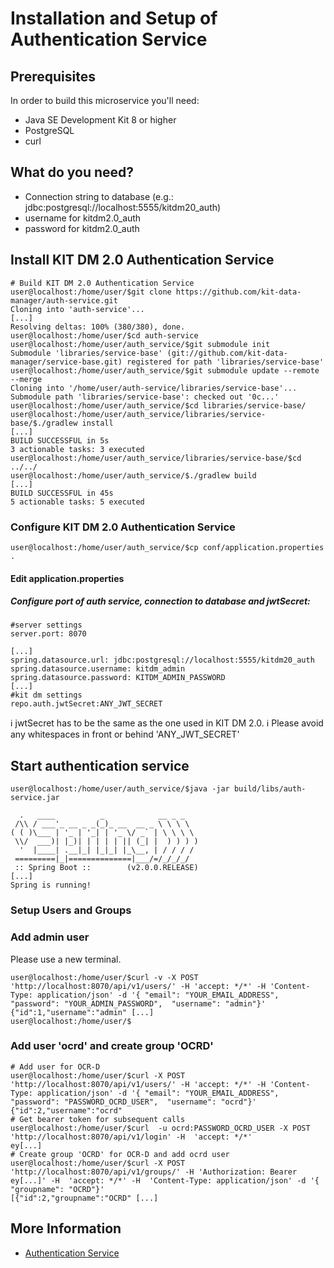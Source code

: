 # Installation and Setup of Authentication Service

## Prerequisites

In order to build this microservice you'll need:

* Java SE Development Kit 8 or higher
* PostgreSQL
* curl

## What do you need?
* Connection string to database (e.g.: jdbc:postgresql://localhost:5555/kitdm20_auth)
* username for kitdm2.0_auth
* password for kitdm2.0_auth

## Install KIT DM 2.0 Authentication Service
```bash=bash
# Build KIT DM 2.0 Authentication Service
user@localhost:/home/user/$git clone https://github.com/kit-data-manager/auth-service.git
Cloning into 'auth-service'...
[...]
Resolving deltas: 100% (380/380), done.
user@localhost:/home/user/$cd auth-service
user@localhost:/home/user/auth_service/$git submodule init
Submodule 'libraries/service-base' (git://github.com/kit-data-manager/service-base.git) registered for path 'libraries/service-base'
user@localhost:/home/user/auth_service/$git submodule update --remote --merge 
Cloning into '/home/user/auth-service/libraries/service-base'...
Submodule path 'libraries/service-base': checked out '0c...'
user@localhost:/home/user/auth_service/$cd libraries/service-base/
user@localhost:/home/user/auth_service/libraries/service-base/$./gradlew install
[...]
BUILD SUCCESSFUL in 5s
3 actionable tasks: 3 executed
user@localhost:/home/user/auth_service/libraries/service-base/$cd ../../
user@localhost:/home/user/auth_service/$./gradlew build
[...]
BUILD SUCCESSFUL in 45s
5 actionable tasks: 5 executed
```
### Configure KIT DM 2.0 Authentication Service
```bash=bash
user@localhost:/home/user/auth_service/$cp conf/application.properties .
```
#### Edit application.properties
##### Configure port of auth service, connection to database and jwtSecret:
```
#server settings
server.port: 8070

[...]
spring.datasource.url: jdbc:postgresql://localhost:5555/kitdm20_auth
spring.datasource.username: kitdm_admin
spring.datasource.password: KITDM_ADMIN_PASSWORD
[...]
#kit dm settings
repo.auth.jwtSecret:ANY_JWT_SECRET

```      
:information_source: jwtSecret has to be the same as the one used in KIT DM 2.0.
:information_source: Please avoid any whitespaces in front or behind 'ANY_JWT_SECRET'

## Start authentication service
```bash=bash
user@localhost:/home/user/auth_service/$java -jar build/libs/auth-service.jar

  .   ____          _            __ _ _
 /\\ / ___'_ __ _ _(_)_ __  __ _ \ \ \ \
( ( )\___ | '_ | '_| | '_ \/ _` | \ \ \ \
 \\/  ___)| |_)| | | | | || (_| |  ) ) ) )
  '  |____| .__|_| |_|_| |_\__, | / / / /
 =========|_|==============|___/=/_/_/_/
 :: Spring Boot ::        (v2.0.0.RELEASE)
[...]
Spring is running!
```
### Setup Users and Groups
### Add admin user
Please use a new terminal.
```bash=bash
user@localhost:/home/user/$curl -v -X POST 'http://localhost:8070/api/v1/users/' -H 'accept: */*' -H 'Content-Type: application/json' -d '{ "email": "YOUR_EMAIL_ADDRESS",  "password": "YOUR_ADMIN_PASSWORD",  "username": "admin"}'
{"id":1,"username":"admin" [...]
user@localhost:/home/user/$
```
### Add user 'ocrd' and create group 'OCRD' 
```bash=bash
# Add user for OCR-D
user@localhost:/home/user/$curl -X POST 'http://localhost:8070/api/v1/users/' -H 'accept: */*' -H 'Content-Type: application/json' -d '{ "email": "YOUR_EMAIL_ADDRESS",  "password": "PASSWORD_OCRD_USER",  "username": "ocrd"}'
{"id":2,"username":"ocrd"
# Get bearer token for subsequent calls
user@localhost:/home/user/$curl  -u ocrd:PASSWORD_OCRD_USER -X POST 'http://localhost:8070/api/v1/login' -H  'accept: */*'
ey[...]
# Create group 'OCRD' for OCR-D and add ocrd user
user@localhost:/home/user/$curl -X POST 'http://localhost:8070/api/v1/groups/' -H 'Authorization: Bearer ey[...]' -H  'accept: */*' -H  'Content-Type: application/json' -d '{  "groupname": "OCRD"}'
[{"id":2,"groupname":"OCRD" [...]
```

## More Information

* [Authentication Service](https://github.com/kit-data-manager/auth-service)

